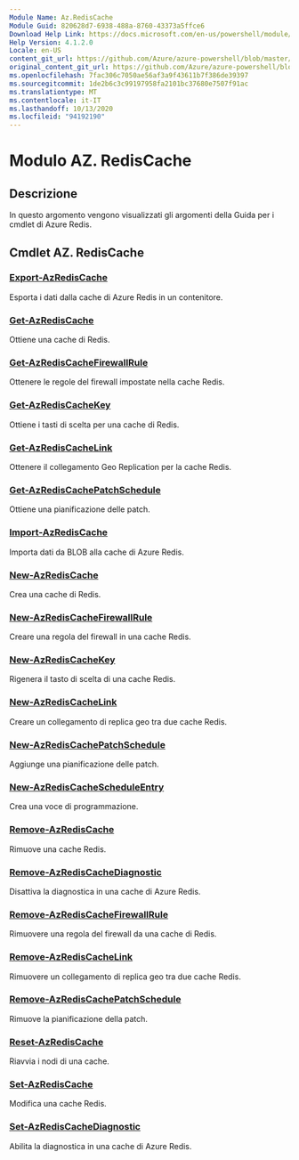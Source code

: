 ```yaml
---
Module Name: Az.RedisCache
Module Guid: 820628d7-6938-488a-8760-43373a5ffce6
Download Help Link: https://docs.microsoft.com/en-us/powershell/module/az.rediscache
Help Version: 4.1.2.0
Locale: en-US
content_git_url: https://github.com/Azure/azure-powershell/blob/master/src/RedisCache/RedisCache/help/Az.RedisCache.md
original_content_git_url: https://github.com/Azure/azure-powershell/blob/master/src/RedisCache/RedisCache/help/Az.RedisCache.md
ms.openlocfilehash: 7fac306c7050ae56af3a9f43611b7f386de39397
ms.sourcegitcommit: 1de2b6c3c99197958fa2101bc37680e7507f91ac
ms.translationtype: MT
ms.contentlocale: it-IT
ms.lasthandoff: 10/13/2020
ms.locfileid: "94192190"
---
```

# Modulo AZ. RedisCache
## Descrizione
In questo argomento vengono visualizzati gli argomenti della Guida per i cmdlet di Azure Redis.

## Cmdlet AZ. RedisCache
### [Export-AzRedisCache](Export-AzRedisCache.md)
Esporta i dati dalla cache di Azure Redis in un contenitore.

### [Get-AzRedisCache](Get-AzRedisCache.md)
Ottiene una cache di Redis.

### [Get-AzRedisCacheFirewallRule](Get-AzRedisCacheFirewallRule.md)
Ottenere le regole del firewall impostate nella cache Redis.

### [Get-AzRedisCacheKey](Get-AzRedisCacheKey.md)
Ottiene i tasti di scelta per una cache di Redis.

### [Get-AzRedisCacheLink](Get-AzRedisCacheLink.md)
Ottenere il collegamento Geo Replication per la cache Redis.

### [Get-AzRedisCachePatchSchedule](Get-AzRedisCachePatchSchedule.md)
Ottiene una pianificazione delle patch.

### [Import-AzRedisCache](Import-AzRedisCache.md)
Importa dati da BLOB alla cache di Azure Redis.

### [New-AzRedisCache](New-AzRedisCache.md)
Crea una cache di Redis.

### [New-AzRedisCacheFirewallRule](New-AzRedisCacheFirewallRule.md)
Creare una regola del firewall in una cache Redis.

### [New-AzRedisCacheKey](New-AzRedisCacheKey.md)
Rigenera il tasto di scelta di una cache Redis.

### [New-AzRedisCacheLink](New-AzRedisCacheLink.md)
Creare un collegamento di replica geo tra due cache Redis.

### [New-AzRedisCachePatchSchedule](New-AzRedisCachePatchSchedule.md)
Aggiunge una pianificazione delle patch.

### [New-AzRedisCacheScheduleEntry](New-AzRedisCacheScheduleEntry.md)
Crea una voce di programmazione.

### [Remove-AzRedisCache](Remove-AzRedisCache.md)
Rimuove una cache Redis.

### [Remove-AzRedisCacheDiagnostic](Remove-AzRedisCacheDiagnostic.md)
Disattiva la diagnostica in una cache di Azure Redis.

### [Remove-AzRedisCacheFirewallRule](Remove-AzRedisCacheFirewallRule.md)
Rimuovere una regola del firewall da una cache di Redis.

### [Remove-AzRedisCacheLink](Remove-AzRedisCacheLink.md)
Rimuovere un collegamento di replica geo tra due cache Redis.

### [Remove-AzRedisCachePatchSchedule](Remove-AzRedisCachePatchSchedule.md)
Rimuove la pianificazione della patch.

### [Reset-AzRedisCache](Reset-AzRedisCache.md)
Riavvia i nodi di una cache.

### [Set-AzRedisCache](Set-AzRedisCache.md)
Modifica una cache Redis.

### [Set-AzRedisCacheDiagnostic](Set-AzRedisCacheDiagnostic.md)
Abilita la diagnostica in una cache di Azure Redis.

